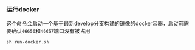 ### 运行docker
这个命令会启动一个基于最新develop分支构建的镜像的docker容器，启动前需要确认`46656`和`46657`端口没有被占用
```
sh run-docker.sh
```
